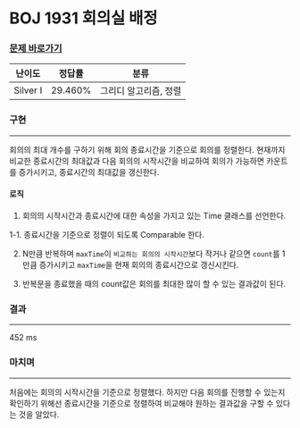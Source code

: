 # BOJ 1931 회의실 배정
### [문제 바로가기](https://www.acmicpc.net/problem/1931)
| 난이도 | 정답률 | 분류 |
| ------ | ------ | ------ |
|  Silver I | 29.460% | 그리디 알고리즘, 정렬 |


### 구현
---
회의의 최대 개수를 구하기 위해 회의 종료시간을 기준으로 회의를 정렬한다. 현재까지 비교한 종료시간의 최대값과 다음 회의의 시작시간을 비교하여 회의가 가능하면 카운트를 증가시키고, 종료시간의 최대값을 갱신한다.

#### 로직
1. 회의의 시작시간과 종료시간에 대한 속성을 가지고 있는 Time 클래스를 선언한다.

1-1. 종료시간을 기준으로 정렬이 되도록 Comparable 한다.

2. N만큼 반복하며 `maxTime`이 `비교하는 회의의 시작시간`보다 작거나 같으면 `count`를 1만큼 증가시키고 `maxTime`을 현재 회의의 종료시간으로 갱신시킨다.
  
3. 반복문을 종료했을 때의 count값은 회의를 최대한 많이 할 수 있는 결과값이 된다.

### 결과
---
452 ms


### 마치며
---
처음에는 회의의 시작시간을 기준으로 정렬했다. 하지만 다음 회의를 진행할 수 있는지 확인하기 위해선 종료시간을 기준으로 정렬하여 비교해야 원하는 결과값을 구할 수 있다는 것을 알았다.
